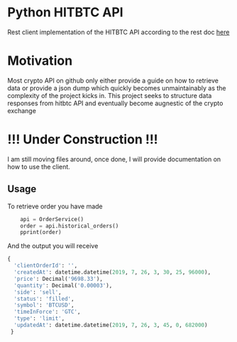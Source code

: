 # Python HITBTC API
Rest client implementation of the HITBTC API according to the rest doc <a href="https://api.hitbtc.com/">here</a>

# Motivation
Most crypto API on github only either provide a guide on how to retrieve data or provide a json dump which quickly becomes unmaintainably as the complexity of the project kicks in. This project seeks to structure data responses from hitbtc API and eventually become augnestic of the crypto exchange  

# !!! Under Construction !!!
I am still moving files around, once done, I will provide documentation on how to use the client. 

##  Usage
To retrieve order you have made

```python
    api = OrderService()
    order = api.historical_orders()
    pprint(order)
```

And the output you will receive
```python
{
  'clientOrderId': '',
  'createdAt': datetime.datetime(2019, 7, 26, 3, 30, 25, 96000),
  'price': Decimal('9698.33'),
  'quantity': Decimal('0.00003'),
  'side': 'sell',
  'status': 'filled',
  'symbol': 'BTCUSD',
  'timeInForce': 'GTC',
  'type': 'limit',
  'updatedAt': datetime.datetime(2019, 7, 26, 3, 45, 0, 682000)
 }
```
